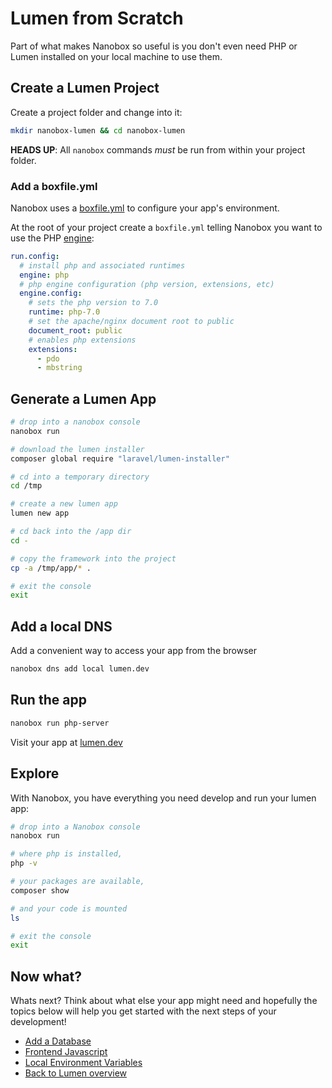 # Lumen from Scratch
Part of what makes Nanobox so useful is you don't even need PHP or Lumen installed on your local machine to use them.

## Create a Lumen Project
Create a project folder and change into it:

```bash
mkdir nanobox-lumen && cd nanobox-lumen
```

**HEADS UP**: All `nanobox` commands *must* be run from within your project folder.

### Add a boxfile.yml
Nanobox uses a <a href="https://docs.nanobox.io/boxfile/" target="\_blank">boxfile.yml</a> to configure your app's environment.

At the root of your project create a `boxfile.yml` telling Nanobox you want to use the PHP <a href="https://docs.nanobox.io/engines/" target="\_blank">engine</a>:

```yaml
run.config:
  # install php and associated runtimes
  engine: php
  # php engine configuration (php version, extensions, etc)
  engine.config:
    # sets the php version to 7.0
    runtime: php-7.0
    # set the apache/nginx document root to public
    document_root: public
    # enables php extensions
    extensions:
      - pdo
      - mbstring
```

## Generate a Lumen App

```bash
# drop into a nanobox console
nanobox run

# download the lumen installer
composer global require "laravel/lumen-installer"

# cd into a temporary directory
cd /tmp

# create a new lumen app
lumen new app

# cd back into the /app dir
cd -

# copy the framework into the project
cp -a /tmp/app/* .

# exit the console
exit
```

## Add a local DNS
Add a convenient way to access your app from the browser

```bash
nanobox dns add local lumen.dev
```

## Run the app

```bash
nanobox run php-server
```

Visit your app at <a href="http://lumen.dev" target="\_blank">lumen.dev</a>

## Explore
With Nanobox, you have everything you need develop and run your lumen app:

```bash
# drop into a Nanobox console
nanobox run

# where php is installed,
php -v

# your packages are available,
composer show

# and your code is mounted
ls

# exit the console
exit
```

## Now what?
Whats next? Think about what else your app might need and hopefully the topics below will help you get started with the next steps of your development!

* [Add a Database](/php/lumen/add-a-database)
* [Frontend Javascript](/php/lumen/frontend-javascript)
* [Local Environment Variables](/php/lumen/local-evars)
* [Back to Lumen overview](/php/lumen)
